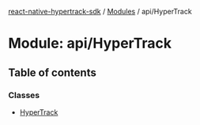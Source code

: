 [react-native-hypertrack-sdk](../README.md) / [Modules](../modules.md) / api/HyperTrack

# Module: api/HyperTrack

## Table of contents

### Classes

- [HyperTrack](../classes/api_HyperTrack.HyperTrack.md)
